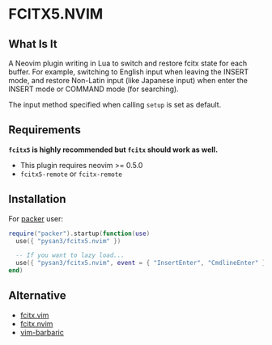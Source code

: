 # FCITX5.NVIM

## What Is It

A Neovim plugin writing in Lua to switch and restore fcitx state for each buffer. For example, switching to English input when leaving the INSERT mode, and restore Non-Latin input (like Japanese input) when enter the INSERT mode or COMMAND mode (for searching).

The input method specified when calling `setup` is set as default.

## Requirements

**`fcitx5` is highly recommended but `fcitx` should work as well.**

- This plugin requires neovim >= 0.5.0
- `fcitx5-remote` or `fcitx-remote`

## Installation

For [packer](https://github.com/wbthomason/packer.nvim) user:

```lua
require("packer").startup(function(use)
  use({ "pysan3/fcitx5.nvim" })

  -- If you want to lazy load...
  use({ "pysan3/fcitx5.nvim", event = { "InsertEnter", "CmdlineEnter" } })
end)
```

## Alternative

- [fcitx.vim](https://github.com/lilydjwg/fcitx.vim)
- [fcitx.nvim](https://github.com/h-hg/fcitx.nvim)
- [vim-barbaric](https://github.com/rlue/vim-barbaric)
